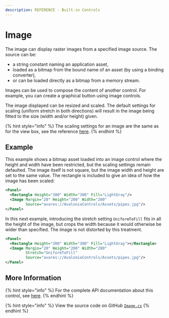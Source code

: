 ```yaml
---
description: REFERENCE - Built-in Controls
---
```


# Image

The image can display raster images from a specified image source. The source can be:

* a string constant naming an application asset,
* loaded as a bitmap from the bound name of an asset (by using a binding converter),&#x20;
* or can be loaded directly as a bitmap from a memory stream.  &#x20;

Images can be used to compose the content of another control. For example, you can create a graphical button using image controls.&#x20;

The image displayed can be resized and scaled.  The default settings for scaling (uniform stretch in both directions) will result in the image being fitted to the size (width and/or height) given.&#x20;

{% hint style="info" %}
The scaling settings for an image are the same as for the view box, see the reference [here](detailed-reference/viewbox.md).
{% endhint %}

## Example

This example shows a bitmap asset loaded into an image control where the height and width have been restricted, but the scaling settings remain defaulted. The image itself is not square, but the image width and height are set to the same value. The rectangle is included to give an idea of how the image has been scaled:

```xml
<Panel>
  <Rectangle Height="300" Width="300" Fill="LightGray"/>
  <Image Margin="20" Height="200" Width="200" 
         Source="avares://AvaloniaControls/Assets/pipes.jpg"/>
</Panel>
```

<!--figure><img src="../../.gitbook/assets/image (6) (1).png" alt=""><figcaption></figcaption></figure-->

In this next example, introducing the stretch setting `UniformToFill` fits in all the height of the image, but crops the width because it would otherwise be wider than specified.  The image is not distorted by this treatment.&#x20;

```xml
<Panel>
  <Rectangle Height="300" Width="300" Fill="LightGray"></Rectangle>
  <Image Margin="20" Height="200" Width="200" 
         Stretch="UniformToFill"
         Source="avares://AvaloniaControls/Assets/pipes.jpg"/>
</Panel>
```

<!--figure><img src="../../.gitbook/assets/image (4) (1) (2).png" alt=""><figcaption></figcaption></figure-->

## More Information

{% hint style="info" %}
For the complete API documentation about this control, see [here](http://reference.avaloniaui.net/api/Avalonia.Controls/Image/).
{% endhint %}

{% hint style="info" %}
View the source code on _GitHub_ [`Image.cs`](https://github.com/AvaloniaUI/Avalonia/blob/master/src/Avalonia.Controls/Image.cs)
{% endhint %}

